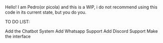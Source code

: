 Hello! I am Pedro(or picola) and this is a WIP, i do not recommend using this code 
in its current state, but you do you.

TO DO LIST:

Add the Chatbot System
Add Whatsapp Support
Add Discord Support
Make the interface
